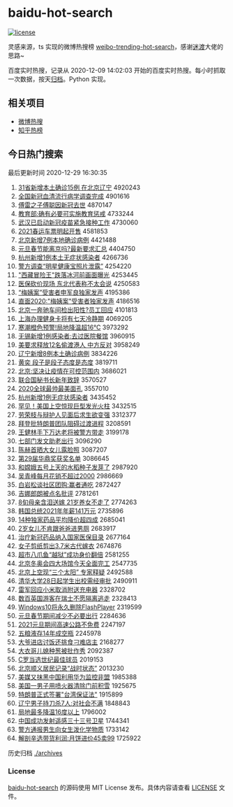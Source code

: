# baidu-hot-search

[![license](https://img.shields.io/github/license/Arrackisarookie/baidu-hot-search)](https://github.com/Arrackisarookie/baidu-hot-search/blob/master/LICENSE)

灵感来源，ts 实现的微博热搜榜 [weibo-trending-hot-search](https://github.com/justjavac/weibo-trending-hot-search)，感谢[迷渡](https://github.com/justjavac)大佬的思路~

百度实时热搜，记录从 2020-12-09 14:02:03 开始的百度实时热搜。每小时抓取一次数据，按天[归档](./archives)。Python 实现。

## 相关项目
+ [微博热搜](https://github.com/Arrackisarookie/weibo-hot-search)
+ [知乎热榜](https://github.com/Arrackisarookie/zhihu-top-search)

## 今日热门搜索

<!-- Rank Begin -->

最后更新时间 2020-12-29 16:30:35

1. [31省新增本土确诊15例 在北京辽宁](http://www.baidu.com/baidu?cl=3&tn=SE_baiduhomet8_jmjb7mjw&rsv_dl=fyb_top&fr=top1000&wd=31%CA%A1%D0%C2%D4%F6%B1%BE%CD%C1%C8%B7%D5%EF15%C0%FD%20%D4%DA%B1%B1%BE%A9%C1%C9%C4%FE) 4920243
1. [全国新冠血清流行病学调查完成](http://www.baidu.com/baidu?cl=3&tn=SE_baiduhomet8_jmjb7mjw&rsv_dl=fyb_top&fr=top1000&wd=%C8%AB%B9%FA%D0%C2%B9%DA%D1%AA%C7%E5%C1%F7%D0%D0%B2%A1%D1%A7%B5%F7%B2%E9%CD%EA%B3%C9) 4901616
1. [傅雷之子傅聪因新冠去世](http://www.baidu.com/baidu?cl=3&tn=SE_baiduhomet8_jmjb7mjw&rsv_dl=fyb_top&fr=top1000&wd=%B8%B5%C0%D7%D6%AE%D7%D3%B8%B5%B4%CF%D2%F2%D0%C2%B9%DA%C8%A5%CA%C0) 4870147
1. [教育部:确有必要可实施教育惩戒](http://www.baidu.com/baidu?cl=3&tn=SE_baiduhomet8_jmjb7mjw&rsv_dl=fyb_top&fr=top1000&wd=%BD%CC%D3%FD%B2%BF%3A%C8%B7%D3%D0%B1%D8%D2%AA%BF%C9%CA%B5%CA%A9%BD%CC%D3%FD%B3%CD%BD%E4) 4733244
1. [武汉已启动新冠疫苗紧急接种工作](http://www.baidu.com/baidu?cl=3&tn=SE_baiduhomet8_jmjb7mjw&rsv_dl=fyb_top&fr=top1000&wd=%CE%E4%BA%BA%D2%D1%C6%F4%B6%AF%D0%C2%B9%DA%D2%DF%C3%E7%BD%F4%BC%B1%BD%D3%D6%D6%B9%A4%D7%F7) 4730060
1. [2021春运车票明起开售](http://www.baidu.com/baidu?cl=3&tn=SE_baiduhomet8_jmjb7mjw&rsv_dl=fyb_top&fr=top1000&wd=2021%B4%BA%D4%CB%B3%B5%C6%B1%C3%F7%C6%F0%BF%AA%CA%DB) 4581853
1. [北京新增7例本地确诊病例](http://www.baidu.com/baidu?cl=3&tn=SE_baiduhomet8_jmjb7mjw&rsv_dl=fyb_top&fr=top1000&wd=%B1%B1%BE%A9%D0%C2%D4%F67%C0%FD%B1%BE%B5%D8%C8%B7%D5%EF%B2%A1%C0%FD) 4421488
1. [元旦春节能离京吗?最新要求汇总](http://www.baidu.com/baidu?cl=3&tn=SE_baiduhomet8_jmjb7mjw&rsv_dl=fyb_top&fr=top1000&wd=%D4%AA%B5%A9%B4%BA%BD%DA%C4%DC%C0%EB%BE%A9%C2%F0%3F%D7%EE%D0%C2%D2%AA%C7%F3%BB%E3%D7%DC) 4404750
1. [杭州新增1例本土无症状感染者](http://www.baidu.com/baidu?cl=3&tn=SE_baiduhomet8_jmjb7mjw&rsv_dl=fyb_top&fr=top1000&wd=%BA%BC%D6%DD%D0%C2%D4%F61%C0%FD%B1%BE%CD%C1%CE%DE%D6%A2%D7%B4%B8%D0%C8%BE%D5%DF) 4266736
1. [警方调查“明星健康宝照片泄露”](http://www.baidu.com/baidu?cl=3&tn=SE_baiduhomet8_jmjb7mjw&rsv_dl=fyb_top&fr=top1000&wd=%BE%AF%B7%BD%B5%F7%B2%E9%A1%B0%C3%F7%D0%C7%BD%A1%BF%B5%B1%A6%D5%D5%C6%AC%D0%B9%C2%B6%A1%B1) 4254220
1. ["西藏冒险王"跌落冰河前画面曝光](http://www.baidu.com/baidu?cl=3&tn=SE_baiduhomet8_jmjb7mjw&rsv_dl=fyb_top&fr=top1000&wd=%22%CE%F7%B2%D8%C3%B0%CF%D5%CD%F5%22%B5%F8%C2%E4%B1%F9%BA%D3%C7%B0%BB%AD%C3%E6%C6%D8%B9%E2) 4253445
1. [医保砍价现场 东北代表称不太会说](http://www.baidu.com/baidu?cl=3&tn=SE_baiduhomet8_jmjb7mjw&rsv_dl=fyb_top&fr=top1000&wd=%D2%BD%B1%A3%BF%B3%BC%DB%CF%D6%B3%A1%20%B6%AB%B1%B1%B4%FA%B1%ED%B3%C6%B2%BB%CC%AB%BB%E1%CB%B5) 4250583
1. [“梅姨案”受害者申军良独家发声](http://www.baidu.com/baidu?cl=3&tn=SE_baiduhomet8_jmjb7mjw&rsv_dl=fyb_top&fr=top1000&wd=%A1%B0%C3%B7%D2%CC%B0%B8%A1%B1%CA%DC%BA%A6%D5%DF%C9%EA%BE%FC%C1%BC%B6%C0%BC%D2%B7%A2%C9%F9) 4195386
1. [直面2020:"梅姨案"受害者独家发声](http://www.baidu.com/baidu?cl=3&tn=SE_baiduhomet8_jmjb7mjw&rsv_dl=fyb_top&fr=top1000&wd=%D6%B1%C3%E62020%3A%22%C3%B7%D2%CC%B0%B8%22%CA%DC%BA%A6%D5%DF%B6%C0%BC%D2%B7%A2%C9%F9) 4186516
1. [北京一奔驰车间检出阳性?员工回应](http://www.baidu.com/baidu?cl=3&tn=SE_baiduhomet8_jmjb7mjw&rsv_dl=fyb_top&fr=top1000&wd=%B1%B1%BE%A9%D2%BB%B1%BC%B3%DB%B3%B5%BC%E4%BC%EC%B3%F6%D1%F4%D0%D4%3F%D4%B1%B9%A4%BB%D8%D3%A6) 4101813
1. [上海办理健身卡将有七天冷静期](http://www.baidu.com/baidu?cl=3&tn=SE_baiduhomet8_jmjb7mjw&rsv_dl=fyb_top&fr=top1000&wd=%C9%CF%BA%A3%B0%EC%C0%ED%BD%A1%C9%ED%BF%A8%BD%AB%D3%D0%C6%DF%CC%EC%C0%E4%BE%B2%C6%DA) 4069205
1. [寒潮橙色预警!局地降温超16℃](http://www.baidu.com/baidu?cl=3&tn=SE_baiduhomet8_jmjb7mjw&rsv_dl=fyb_top&fr=top1000&wd=%BA%AE%B3%B1%B3%C8%C9%AB%D4%A4%BE%AF%21%BE%D6%B5%D8%BD%B5%CE%C2%B3%AC16%A1%E6) 3973292
1. [无锡新增1例感染者:去过医院餐馆](http://www.baidu.com/baidu?cl=3&tn=SE_baiduhomet8_jmjb7mjw&rsv_dl=fyb_top&fr=top1000&wd=%CE%DE%CE%FD%D0%C2%D4%F61%C0%FD%B8%D0%C8%BE%D5%DF%3A%C8%A5%B9%FD%D2%BD%D4%BA%B2%CD%B9%DD) 3960915
1. [美要求释放12名偷渡港人 中方反对](http://www.baidu.com/baidu?cl=3&tn=SE_baiduhomet8_jmjb7mjw&rsv_dl=fyb_top&fr=top1000&wd=%C3%C0%D2%AA%C7%F3%CA%CD%B7%C512%C3%FB%CD%B5%B6%C9%B8%DB%C8%CB%20%D6%D0%B7%BD%B7%B4%B6%D4) 3958249
1. [辽宁新增8例本土确诊病例](http://www.baidu.com/baidu?cl=3&tn=SE_baiduhomet8_jmjb7mjw&rsv_dl=fyb_top&fr=top1000&wd=%C1%C9%C4%FE%D0%C2%D4%F68%C0%FD%B1%BE%CD%C1%C8%B7%D5%EF%B2%A1%C0%FD) 3834226
1. [黄奕 段子是段子态度是态度](http://www.baidu.com/baidu?cl=3&tn=SE_baiduhomet8_jmjb7mjw&rsv_dl=fyb_top&fr=top1000&wd=%BB%C6%DE%C8%20%B6%CE%D7%D3%CA%C7%B6%CE%D7%D3%CC%AC%B6%C8%CA%C7%CC%AC%B6%C8) 3819711
1. [北京:坚决让疫情在可控范围内](http://www.baidu.com/baidu?cl=3&tn=SE_baiduhomet8_jmjb7mjw&rsv_dl=fyb_top&fr=top1000&wd=%B1%B1%BE%A9%3A%BC%E1%BE%F6%C8%C3%D2%DF%C7%E9%D4%DA%BF%C9%BF%D8%B7%B6%CE%A7%C4%DA) 3686021
1. [联合国秘书长新年致辞](http://www.baidu.com/baidu?cl=3&tn=SE_baiduhomet8_jmjb7mjw&rsv_dl=fyb_top&fr=top1000&wd=%C1%AA%BA%CF%B9%FA%C3%D8%CA%E9%B3%A4%D0%C2%C4%EA%D6%C2%B4%C7) 3570527
1. [2020全球最帅最美面孔](http://www.baidu.com/baidu?cl=3&tn=SE_baiduhomet8_jmjb7mjw&rsv_dl=fyb_top&fr=top1000&wd=2020%C8%AB%C7%F2%D7%EE%CB%A7%D7%EE%C3%C0%C3%E6%BF%D7) 3557010
1. [杭州新增1例无症状感染者](http://www.baidu.com/baidu?cl=3&tn=SE_baiduhomet8_jmjb7mjw&rsv_dl=fyb_top&fr=top1000&wd=%BA%BC%D6%DD%D0%C2%D4%F61%C0%FD%CE%DE%D6%A2%D7%B4%B8%D0%C8%BE%D5%DF) 3435452
1. [罕见！美国上空惊现巨型发光火柱](http://www.baidu.com/baidu?cl=3&tn=SE_baiduhomet8_jmjb7mjw&rsv_dl=fyb_top&fr=top1000&wd=%BA%B1%BC%FB%A3%A1%C3%C0%B9%FA%C9%CF%BF%D5%BE%AA%CF%D6%BE%DE%D0%CD%B7%A2%B9%E2%BB%F0%D6%F9) 3432515
1. [劳荣枝与辩护人见面后求生欲变强](http://www.baidu.com/baidu?cl=3&tn=SE_baiduhomet8_jmjb7mjw&rsv_dl=fyb_top&fr=top1000&wd=%C0%CD%C8%D9%D6%A6%D3%EB%B1%E7%BB%A4%C8%CB%BC%FB%C3%E6%BA%F3%C7%F3%C9%FA%D3%FB%B1%E4%C7%BF) 3312377
1. [拜登批特朗普团队阻碍过渡进程](http://www.baidu.com/baidu?cl=3&tn=SE_baiduhomet8_jmjb7mjw&rsv_dl=fyb_top&fr=top1000&wd=%B0%DD%B5%C7%C5%FA%CC%D8%C0%CA%C6%D5%CD%C5%B6%D3%D7%E8%B0%AD%B9%FD%B6%C9%BD%F8%B3%CC) 3208591
1. [王健林手下万达老将被警方带走](http://www.baidu.com/baidu?cl=3&tn=SE_baiduhomet8_jmjb7mjw&rsv_dl=fyb_top&fr=top1000&wd=%CD%F5%BD%A1%C1%D6%CA%D6%CF%C2%CD%F2%B4%EF%C0%CF%BD%AB%B1%BB%BE%AF%B7%BD%B4%F8%D7%DF) 3199178
1. [七部门发文助老出行](http://www.baidu.com/baidu?cl=3&tn=SE_baiduhomet8_jmjb7mjw&rsv_dl=fyb_top&fr=top1000&wd=%C6%DF%B2%BF%C3%C5%B7%A2%CE%C4%D6%FA%C0%CF%B3%F6%D0%D0) 3096290
1. [陈赫首晒大女儿露脸照](http://www.baidu.com/baidu?cl=3&tn=SE_baiduhomet8_jmjb7mjw&rsv_dl=fyb_top&fr=top1000&wd=%B3%C2%BA%D5%CA%D7%C9%B9%B4%F3%C5%AE%B6%F9%C2%B6%C1%B3%D5%D5) 3087207
1. [第29届华鼎奖获奖名单](http://www.baidu.com/baidu?cl=3&tn=SE_baiduhomet8_jmjb7mjw&rsv_dl=fyb_top&fr=top1000&wd=%B5%DA29%BD%EC%BB%AA%B6%A6%BD%B1%BB%F1%BD%B1%C3%FB%B5%A5) 3086645
1. [和嫦娥五号上天的水稻种子发芽了](http://www.baidu.com/baidu?cl=3&tn=SE_baiduhomet8_jmjb7mjw&rsv_dl=fyb_top&fr=top1000&wd=%BA%CD%E6%CF%B6%F0%CE%E5%BA%C5%C9%CF%CC%EC%B5%C4%CB%AE%B5%BE%D6%D6%D7%D3%B7%A2%D1%BF%C1%CB) 2987920
1. [吴青峰每月花销不超过2000](http://www.baidu.com/baidu?cl=3&tn=SE_baiduhomet8_jmjb7mjw&rsv_dl=fyb_top&fr=top1000&wd=%CE%E2%C7%E0%B7%E5%C3%BF%D4%C2%BB%A8%CF%FA%B2%BB%B3%AC%B9%FD2000) 2986669
1. [白岩松谈社区团购:赢者通吃](http://www.baidu.com/baidu?cl=3&tn=SE_baiduhomet8_jmjb7mjw&rsv_dl=fyb_top&fr=top1000&wd=%B0%D7%D1%D2%CB%C9%CC%B8%C9%E7%C7%F8%CD%C5%B9%BA%3A%D3%AE%D5%DF%CD%A8%B3%D4) 2872427
1. [吉娜郎朗被点名批评](http://www.baidu.com/baidu?cl=3&tn=SE_baiduhomet8_jmjb7mjw&rsv_dl=fyb_top&fr=top1000&wd=%BC%AA%C4%C8%C0%C9%C0%CA%B1%BB%B5%E3%C3%FB%C5%FA%C6%C0) 2781261
1. [8旬母亲含泪送嫁 21岁养女不走了](http://www.baidu.com/baidu?cl=3&tn=SE_baiduhomet8_jmjb7mjw&rsv_dl=fyb_top&fr=top1000&wd=8%D1%AE%C4%B8%C7%D7%BA%AC%C0%E1%CB%CD%BC%DE%2021%CB%EA%D1%F8%C5%AE%B2%BB%D7%DF%C1%CB) 2774263
1. [韩国总统2021年年薪141万元](http://www.baidu.com/baidu?cl=3&tn=SE_baiduhomet8_jmjb7mjw&rsv_dl=fyb_top&fr=top1000&wd=%BA%AB%B9%FA%D7%DC%CD%B32021%C4%EA%C4%EA%D0%BD141%CD%F2%D4%AA) 2735896
1. [14种独家药品平均降价超四成](http://www.baidu.com/baidu?cl=3&tn=SE_baiduhomet8_jmjb7mjw&rsv_dl=fyb_top&fr=top1000&wd=14%D6%D6%B6%C0%BC%D2%D2%A9%C6%B7%C6%BD%BE%F9%BD%B5%BC%DB%B3%AC%CB%C4%B3%C9) 2685041
1. [2岁女儿不肯跟爸爸进男厕](http://www.baidu.com/baidu?cl=3&tn=SE_baiduhomet8_jmjb7mjw&rsv_dl=fyb_top&fr=top1000&wd=2%CB%EA%C5%AE%B6%F9%B2%BB%BF%CF%B8%FA%B0%D6%B0%D6%BD%F8%C4%D0%B2%DE) 2683917
1. [治疗新冠药品纳入国家医保目录](http://www.baidu.com/baidu?cl=3&tn=SE_baiduhomet8_jmjb7mjw&rsv_dl=fyb_top&fr=top1000&wd=%D6%CE%C1%C6%D0%C2%B9%DA%D2%A9%C6%B7%C4%C9%C8%EB%B9%FA%BC%D2%D2%BD%B1%A3%C4%BF%C2%BC) 2677164
1. [女子剪纸剪出3.7米古代嫁衣](http://www.baidu.com/baidu?cl=3&tn=SE_baiduhomet8_jmjb7mjw&rsv_dl=fyb_top&fr=top1000&wd=%C5%AE%D7%D3%BC%F4%D6%BD%BC%F4%B3%F63.7%C3%D7%B9%C5%B4%FA%BC%DE%D2%C2) 2674876
1. [超市八爪鱼“越狱”成功身价翻倍](http://www.baidu.com/baidu?cl=3&tn=SE_baiduhomet8_jmjb7mjw&rsv_dl=fyb_top&fr=top1000&wd=%B3%AC%CA%D0%B0%CB%D7%A6%D3%E3%A1%B0%D4%BD%D3%FC%A1%B1%B3%C9%B9%A6%C9%ED%BC%DB%B7%AD%B1%B6) 2581255
1. [北京冬奥会四大场馆今天全面完工](http://www.baidu.com/baidu?cl=3&tn=SE_baiduhomet8_jmjb7mjw&rsv_dl=fyb_top&fr=top1000&wd=%B1%B1%BE%A9%B6%AC%B0%C2%BB%E1%CB%C4%B4%F3%B3%A1%B9%DD%BD%F1%CC%EC%C8%AB%C3%E6%CD%EA%B9%A4) 2547735
1. [北京上空现“三个太阳” 专家释疑](http://www.baidu.com/baidu?cl=3&tn=SE_baiduhomet8_jmjb7mjw&rsv_dl=fyb_top&fr=top1000&wd=%B1%B1%BE%A9%C9%CF%BF%D5%CF%D6%A1%B0%C8%FD%B8%F6%CC%AB%D1%F4%A1%B1%20%D7%A8%BC%D2%CA%CD%D2%C9) 2492588
1. [清华大学28日起学生出校需经审批](http://www.baidu.com/baidu?cl=3&tn=SE_baiduhomet8_jmjb7mjw&rsv_dl=fyb_top&fr=top1000&wd=%C7%E5%BB%AA%B4%F3%D1%A728%C8%D5%C6%F0%D1%A7%C9%FA%B3%F6%D0%A3%D0%E8%BE%AD%C9%F3%C5%FA) 2490911
1. [雷军回应小米取消附送充电器](http://www.baidu.com/baidu?cl=3&tn=SE_baiduhomet8_jmjb7mjw&rsv_dl=fyb_top&fr=top1000&wd=%C0%D7%BE%FC%BB%D8%D3%A6%D0%A1%C3%D7%C8%A1%CF%FB%B8%BD%CB%CD%B3%E4%B5%E7%C6%F7) 2328702
1. [数百英国游客在瑞士不愿隔离逃走](http://www.baidu.com/baidu?cl=3&tn=SE_baiduhomet8_jmjb7mjw&rsv_dl=fyb_top&fr=top1000&wd=%CA%FD%B0%D9%D3%A2%B9%FA%D3%CE%BF%CD%D4%DA%C8%F0%CA%BF%B2%BB%D4%B8%B8%F4%C0%EB%CC%D3%D7%DF) 2328413
1. [Windows10将永久删除FlashPlayer](http://www.baidu.com/baidu?cl=3&tn=SE_baiduhomet8_jmjb7mjw&rsv_dl=fyb_top&fr=top1000&wd=Windows10%BD%AB%D3%C0%BE%C3%C9%BE%B3%FDFlashPlayer) 2319599
1. [元旦春节期间减少不必要出行](http://www.baidu.com/baidu?cl=3&tn=SE_baiduhomet8_jmjb7mjw&rsv_dl=fyb_top&fr=top1000&wd=%D4%AA%B5%A9%B4%BA%BD%DA%C6%DA%BC%E4%BC%F5%C9%D9%B2%BB%B1%D8%D2%AA%B3%F6%D0%D0) 2284636
1. [2021元旦期间高速公路不免费](http://www.baidu.com/baidu?cl=3&tn=SE_baiduhomet8_jmjb7mjw&rsv_dl=fyb_top&fr=top1000&wd=2021%D4%AA%B5%A9%C6%DA%BC%E4%B8%DF%CB%D9%B9%AB%C2%B7%B2%BB%C3%E2%B7%D1) 2247197
1. [五粮液存14年成空瓶](http://www.baidu.com/baidu?cl=3&tn=SE_baiduhomet8_jmjb7mjw&rsv_dl=fyb_top&fr=top1000&wd=%CE%E5%C1%B8%D2%BA%B4%E614%C4%EA%B3%C9%BF%D5%C6%BF) 2245978
1. [大爷进店讨饭还挑食刁难店主](http://www.baidu.com/baidu?cl=3&tn=SE_baiduhomet8_jmjb7mjw&rsv_dl=fyb_top&fr=top1000&wd=%B4%F3%D2%AF%BD%F8%B5%EA%CC%D6%B7%B9%BB%B9%CC%F4%CA%B3%B5%F3%C4%D1%B5%EA%D6%F7) 2168277
1. [大衣哥儿媳种葱被批作秀](http://www.baidu.com/baidu?cl=3&tn=SE_baiduhomet8_jmjb7mjw&rsv_dl=fyb_top&fr=top1000&wd=%B4%F3%D2%C2%B8%E7%B6%F9%CF%B1%D6%D6%B4%D0%B1%BB%C5%FA%D7%F7%D0%E3) 2092387
1. [C罗当选世纪最佳球员](http://www.baidu.com/baidu?cl=3&tn=SE_baiduhomet8_jmjb7mjw&rsv_dl=fyb_top&fr=top1000&wd=C%C2%DE%B5%B1%D1%A1%CA%C0%BC%CD%D7%EE%BC%D1%C7%F2%D4%B1) 2019153
1. [北京顺义居民记录“战时状态”](http://www.baidu.com/baidu?cl=3&tn=SE_baiduhomet8_jmjb7mjw&rsv_dl=fyb_top&fr=top1000&wd=%B1%B1%BE%A9%CB%B3%D2%E5%BE%D3%C3%F1%BC%C7%C2%BC%A1%B0%D5%BD%CA%B1%D7%B4%CC%AC%A1%B1) 2013230
1. [美媒又抹黑中国利用华为监控非盟](http://www.baidu.com/baidu?cl=3&tn=SE_baiduhomet8_jmjb7mjw&rsv_dl=fyb_top&fr=top1000&wd=%C3%C0%C3%BD%D3%D6%C4%A8%BA%DA%D6%D0%B9%FA%C0%FB%D3%C3%BB%AA%CE%AA%BC%E0%BF%D8%B7%C7%C3%CB) 1985388
1. [美国一男子用喷火器清除门前积雪](http://www.baidu.com/baidu?cl=3&tn=SE_baiduhomet8_jmjb7mjw&rsv_dl=fyb_top&fr=top1000&wd=%C3%C0%B9%FA%D2%BB%C4%D0%D7%D3%D3%C3%C5%E7%BB%F0%C6%F7%C7%E5%B3%FD%C3%C5%C7%B0%BB%FD%D1%A9) 1925675
1. [特朗普正式签署"台湾保证法"](http://www.baidu.com/baidu?cl=3&tn=SE_baiduhomet8_jmjb7mjw&rsv_dl=fyb_top&fr=top1000&wd=%CC%D8%C0%CA%C6%D5%D5%FD%CA%BD%C7%A9%CA%F0%22%CC%A8%CD%E5%B1%A3%D6%A4%B7%A8%22) 1915899
1. [辽宁男子持刀杀7人:对社会不满](http://www.baidu.com/baidu?cl=3&tn=SE_baiduhomet8_jmjb7mjw&rsv_dl=fyb_top&fr=top1000&wd=%C1%C9%C4%FE%C4%D0%D7%D3%B3%D6%B5%B6%C9%B17%C8%CB%3A%B6%D4%C9%E7%BB%E1%B2%BB%C2%FA) 1848843
1. [局地最多降温16度以上](http://www.baidu.com/baidu?cl=3&tn=SE_baiduhomet8_jmjb7mjw&rsv_dl=fyb_top&fr=top1000&wd=%BE%D6%B5%D8%D7%EE%B6%E0%BD%B5%CE%C216%B6%C8%D2%D4%C9%CF) 1796002
1. [中国成功发射遥感三十三号卫星](http://www.baidu.com/baidu?cl=3&tn=SE_baiduhomet8_jmjb7mjw&rsv_dl=fyb_top&fr=top1000&wd=%D6%D0%B9%FA%B3%C9%B9%A6%B7%A2%C9%E4%D2%A3%B8%D0%C8%FD%CA%AE%C8%FD%BA%C5%CE%C0%D0%C7) 1744341
1. [警方通报男生向女生泼化学物质](http://www.baidu.com/baidu?cl=3&tn=SE_baiduhomet8_jmjb7mjw&rsv_dl=fyb_top&fr=top1000&wd=%BE%AF%B7%BD%CD%A8%B1%A8%C4%D0%C9%FA%CF%F2%C5%AE%C9%FA%C6%C3%BB%AF%D1%A7%CE%EF%D6%CA) 1733142
1. [解剖辛选带货利润:月饼进价45卖99](http://www.baidu.com/baidu?cl=3&tn=SE_baiduhomet8_jmjb7mjw&rsv_dl=fyb_top&fr=top1000&wd=%BD%E2%C6%CA%D0%C1%D1%A1%B4%F8%BB%F5%C0%FB%C8%F3%3A%D4%C2%B1%FD%BD%F8%BC%DB45%C2%F499) 1725922
<!-- Rank End -->

历史归档 [./archives](./archives)

### License

[baidu-hot-search](https://github.com/Arrackisarookie/baidu-hot-search) 的源码使用 MIT License 发布。具体内容请查看 [LICENSE](./LICENSE) 文件。
